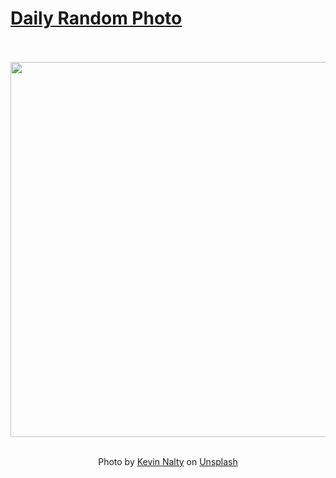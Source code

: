 # [Daily Random Photo](https://www.dailyrandomphoto.com/)

<div align="center">
  <br>
  <br>
  <a href="https://www.dailyrandomphoto.com/p/2021/2021-01-31/"><img src="https://images.unsplash.com/photo-1611296984138-a7a3566dadb0?crop=entropy&cs=tinysrgb&fit=max&fm=jpg&ixid=MXw3NzUwOHwwfDF8cmFuZG9tfHx8fHx8fHw&ixlib=rb-1.2.1&q=80&w=1080" width="600px"></a>
  <br>
  <br>
  <p class="has-text-grey">Photo by <a href="https://unsplash.com/@nalty_photography?utm_source=Daily%20Random%20Photo&amp;utm_medium=referral" target="_blank" rel="noopener noreferrer">Kevin Nalty</a> on <a href="https://unsplash.com/photos/TI1mH4-wNxE?utm_source=Daily%20Random%20Photo&amp;utm_medium=referral" target="_blank" rel="noopener noreferrer">Unsplash</a></p>
</div>
